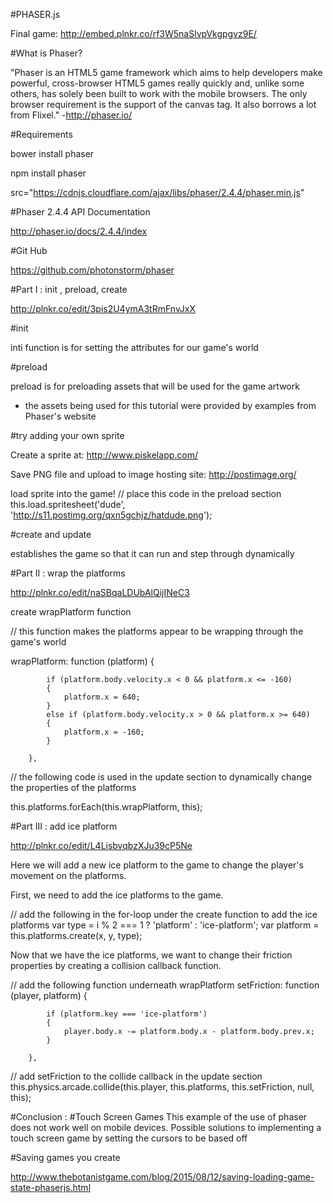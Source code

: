 #PHASER.js

Final game: http://embed.plnkr.co/rf3W5naSlvpVkgpgvz9E/

#What is Phaser?

"Phaser is an HTML5 game framework which aims to help developers make powerful, cross-browser HTML5 games really quickly and, unlike some others, has solely been built to work with the mobile browsers. The only browser requirement is the support of the canvas tag. It also borrows a lot from Flixel." -http://phaser.io/

#Requirements

bower install phaser

npm install phaser

src="https://cdnjs.cloudflare.com/ajax/libs/phaser/2.4.4/phaser.min.js"


#Phaser 2.4.4 API Documentation 

http://phaser.io/docs/2.4.4/index

#Git Hub

https://github.com/photonstorm/phaser

#Part I : init , preload, create

http://plnkr.co/edit/3pis2U4ymA3tRmFnvJxX

#init

inti function is for setting the attributes for our game's world

#preload

preload is for preloading assets that will be used for the game artwork
- the assets being used for this tutorial were provided by examples from Phaser's website

#try adding your own sprite

Create a sprite at: http://www.piskelapp.com/

Save PNG file and upload to image hosting site: http://postimage.org/

load sprite into the game! 
  // place this code in the preload section
  this.load.spritesheet('dude', 'http://s11.postimg.org/qxn5gchjz/hatdude.png');

#create and update

establishes the game so that it can run and step through dynamically

#Part II : wrap the platforms

http://plnkr.co/edit/naSBqaLDUbAlQijINeC3

create wrapPlatform function

// this function makes the platforms appear to be wrapping through the game's world

wrapPlatform: function (platform) {

            if (platform.body.velocity.x < 0 && platform.x <= -160)
            {
                platform.x = 640;
            }
            else if (platform.body.velocity.x > 0 && platform.x >= 640)
            {
                platform.x = -160;
            }
    
        },
        
// the following code is used in the update section to dynamically change the properties of the platforms
  
  this.platforms.forEach(this.wrapPlatform, this);

#Part III : add ice platform

http://plnkr.co/edit/L4LisbvqbzXJu39cP5Ne

Here we will add a new ice platform to the game to change the player's movement on the platforms.

First, we need to add the ice platforms to the game. 

// add the following in the for-loop under the create function to add the ice platforms
    var type = i % 2 === 1 ? 'platform' : 'ice-platform';
    var platform = this.platforms.create(x, y, type); 
    
Now that we have the ice platforms, we want to change their friction properties by creating a collision callback function.

// add the following function underneath wrapPlatform
setFriction: function (player, platform) {

            if (platform.key === 'ice-platform')
            {
                player.body.x -= platform.body.x - platform.body.prev.x;
            }

        },
        
// add setFriction to the collide callback in the update section
    this.physics.arcade.collide(this.player, this.platforms, this.setFriction, null, this);






#Conclusion : 
#Touch Screen Games
This example of the use of phaser does not work well on mobile devices. Possible solutions to implementing a touch screen game by setting the cursors to be based off 

#Saving games you create

http://www.thebotanistgame.com/blog/2015/08/12/saving-loading-game-state-phaserjs.html
